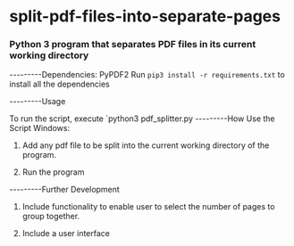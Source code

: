 # split-pdf-files-into-separate-pages
### Python 3 program that separates PDF files in its current working directory
---------Dependencies: PyPDF2
Run `pip3 install -r requirements.txt` to install all the dependencies
 
---------Usage
 
 To run the script, execute `python3 pdf_splitter.py
---------How Use the Script
Windows:
1.	Add any pdf file to be split into the current working directory of the program.

2.	Run the program

 ---------Further Development
1.	Include functionality to enable user to select the number of pages to group together.

2.	Include a user interface
